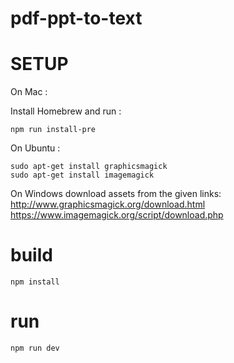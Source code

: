 # pdf-ppt-to-text

# SETUP

On Mac :

Install Homebrew and run :

    npm run install-pre

On Ubuntu :

    sudo apt-get install graphicsmagick
    sudo apt-get install imagemagick

On Windows download assets from the given links:
http://www.graphicsmagick.org/download.html
https://www.imagemagick.org/script/download.php

# build

    npm install

# run

    npm run dev
